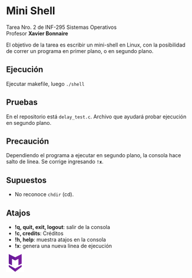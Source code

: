 Mini Shell
=====
Tarea Nro. 2 de INF-295 Sistemas Operativos  
Profesor **Xavier Bonnaire**

El objetivo de la tarea es escribir un mini-shell en Linux, con la posibilidad de correr un programa en primer plano, o en segundo plano.


Ejecución
-------
Ejecutar makefile, luego  ``./shell``

Pruebas
-----
En el repositorio está ``delay_test.c``. Archivo que ayudará probar ejecución en segundo plano. 


Precaución
-------------
Dependiendo el programa a ejecutar en segundo plano, la consola hace salto de linea. Se corrige ingresando **``!x``**.


Supuestos
---------
* No reconoce ``chdir`` (cd).

Atajos
----------
* **!q, quit, exit, logout**: salir de la consola
* **!c, credits**: Créditos
* **!h, help**: muestra atajos en la consola
* **!x**: genera una nueva linea de ejecución


![alt text](https://github.com/adam-p/markdown-here/raw/master/src/common/images/icon48.png "Logo Title Text 1")
